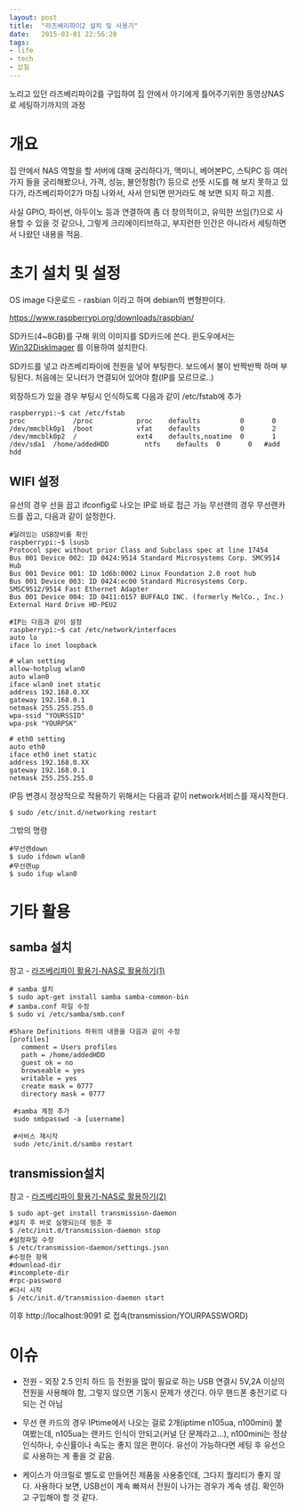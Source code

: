 ```yaml
---
layout: post
title:  "라즈베리파이2 설치 및 사용기"
date:   2015-03-01 22:56:20
tags:
- life
- tech
- 삽질
---
```


노리고 있던 라즈베리파이2를 구입하여 집 안에서 아기에게 틀어주기위한 동영상NAS로 세팅하기까지의 과정

# 개요

집 안에서 NAS 역할을 할 서버에 대해 궁리하다가, 맥미니, 베어본PC, 스틱PC 등 여러가지 들을 궁리해봤으나, 가격, 성능, 불안정함(?) 등으로 선뜻 시도를 해 보지 못하고 있다가, 라즈베리파이2가 마침 나와서, 사서 안되면 딴거라도 해 보면 되지 하고 지름.

사실 GPIO, 파이썬, 아두이노 등과 연결하여 좀 더 창의적이고, 유익한 쓰임(?)으로 사용할 수 있을 것 같으나, 그렇게 크리에이티브하고, 부지런한 인간은 아니라서 세팅하면서 나왔던 내용을 적음.

# 초기 설치 및 설정

OS image 다운로드 - rasbian 이라고 하며 debian의 변형판이다.

https://www.raspberrypi.org/downloads/raspbian/

SD카드(4~8GB)를 구해 위의 이미지를 SD카드에 쓴다. 윈도우에서는 [Win32DiskImager](https://sourceforge.net/projects/win32diskimager/) 를 이용하여 설치한다.

SD카드를 넣고 라즈베리파이에 전원을 넣어 부팅한다. 보드에서 불이 반짝반짝 하며 부팅된다. 처음에는 모니터가 연결되어 있어야 함(IP를 모르므로..)

외장하드가 있을 경우 부팅시 인식하도록 다음과 같이 /etc/fstab에 추가

    raspberrypi:~$ cat /etc/fstab
    proc            /proc           proc    defaults          0       0
    /dev/mmcblk0p1  /boot           vfat    defaults          0       2
    /dev/mmcblk0p2  /               ext4    defaults,noatime  0       1
    /dev/sda1  /home/addedHDD         ntfs    defaults  0       0   #add hdd


## WIFI 설정

유선의 경우 선을 꼽고 ifconfig로 나오는 IP로 바로 접근 가능
무선랜의 경우 무선랜카드를 꼽고, 다음과 같이 설정한다.

    #달려있는 USB장비를 확인
    raspberrypi:~$ lsusb
    Protocol spec without prior Class and Subclass spec at line 17454
    Bus 001 Device 002: ID 0424:9514 Standard Microsystems Corp. SMC9514 Hub
    Bus 001 Device 001: ID 1d6b:0002 Linux Foundation 2.0 root hub
    Bus 001 Device 003: ID 0424:ec00 Standard Microsystems Corp. SMSC9512/9514 Fast Ethernet Adapter
    Bus 001 Device 004: ID 0411:0157 BUFFALO INC. (formerly MelCo., Inc.) External Hard Drive HD-PEU2

    #IP는 다음과 같이 설정
    raspberrypi:~$ cat /etc/network/interfaces
    auto lo
    iface lo inet loopback

    # wlan setting
    allow-hotplug wlan0
    auto wlan0
    iface wlan0 inet static
    address 192.168.0.XX
    gateway 192.168.0.1
    netmask 255.255.255.0
    wpa-ssid "YOURSSID"
    wpa-psk "YOURPSK"

    # eth0 setting
    auto eth0
    iface eth0 inet static
    address 192.168.0.XX
    gateway 192.168.0.1
    netmask 255.255.255.0

IP등 변경시 정상적으로 적용하기 위해서는 다음과 같이 network서비스를 재시작한다.

    $ sudo /etc/init.d/networking restart

그밖의 명령

    #무선랜down
    $ sudo ifdown wlan0
    #무선랜up
    $ sudo ifup wlan0

# 기타 활용

## samba 설치

참고 - [라즈베리파이 활용기-NAS로 활용하기(1)](http://ghost9087.tistory.com/2)

    # samba 설치
    $ sudo apt-get install samba samba-common-bin
    # samba.conf 파일 수정
    $ sudo vi /etc/samba/smb.conf

    #Share Definitions 하위의 내용을 다음과 같이 수정
    [profiles]
       comment = Users profiles
       path = /home/addedHDD
       guest ok = no
       browseable = yes
       writable = yes
       create mask = 0777
       directory mask = 0777

     #samba 계정 추가
     sudo smbpasswd -a [username]

     #서비스 재시작
     sudo /etc/init.d/samba restart

## transmission설치

참고 - [라즈베리파이 활용기-NAS로 활용하기(2)](http://ghost9087.tistory.com/3)

    $ sudo apt-get install transmission-daemon
    #설치 후 바로 실행되는데 멈춘 후
    $ /etc/init.d/transmission-daemon stop
    #설정파일 수정
    $ /etc/transmission-daemon/settings.json
    #수정한 항목
    #download-dir
    #incomplete-dir
    #rpc-password
    #다시 시작
    $ /etc/init.d/transmission-daemon start

이후 http://localhost:9091 로 접속(transmission/YOURPASSWORD)



# 이슈

- 전원 - 외장 2.5 인치 하드 등 전원을 많이 필요로 하는 USB 연결시 5V,2A 이상의 전원을 사용해야 함, 그렇지 않으면 기동시 문제가 생긴다. 아무 핸드폰 충전기로 다 되는 건 아님

- 무선 랜 카드의 경우 IPtime에서 나오는 걸로 2개(iptime n105ua, n100mini) 붙여봤는데, n105ua는 랜카드 인식이 안되고(커널 단 문제라고...), n100mini는 정상 인식하나, 수신률이나 속도는 좋지 않은 편이다. 유선이 가능하다면 세팅 후 유선으로 사용하는 게 좋을 것 같음.

- 케이스가 아크릴로 별도로 만들어진 제품을 사용중인데, 그다지 퀄리티가 좋지 않다. 사용하다 보면, USB선이 계속 빠져서 전원이 나가는 경우가 계속 생김. 확인하고 구입해야 할 것 같다.
